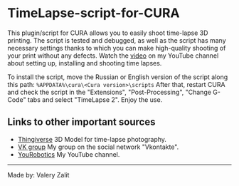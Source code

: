 TimeLapse-script-for-CURA
====
This plugin/script for CURA allows you to easily shoot time-lapse 3D printing.
The script is tested and debugged, as well as the script has many necessary settings thanks to which you can make high-quality shooting of your print without any defects.
Watch the [video](https://youtu.be/i3y948rIpzE) on my YouTube channel about setting up, installing and shooting time lapses.

To install the script, move the Russian or English version of the script along this path: `%APPDATA%\cura\<Cura version>\scripts`
After that, restart CURA and check the script in the "Extensions", "Post-Processing", "Change G-Code" tabs and select "TimeLapse 2".
Enjoy the use.

Links to other important sources
------------
* [Thingiverse](https://www.thingiverse.com/thing:4285669) 3D Model for time-lapse photography.
* [VK group](https://vk.com/yourobotics) My group on the social network "Vkontakte".
* [YouRobotics](https://www.youtube.com/channel/UCt6Rz9BVB6opYcUrAq6mwWA) My YouTube channel.
------------
Made by: Valery Zalit